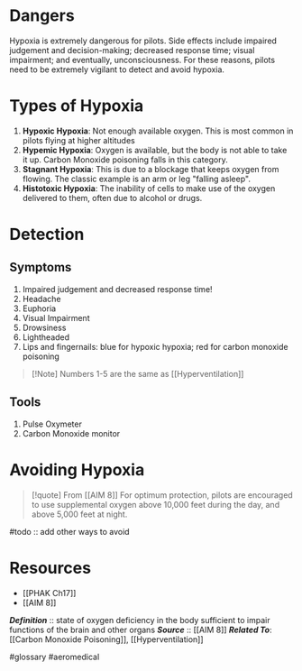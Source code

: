 # Dangers
Hypoxia is extremely dangerous for pilots.  Side effects include impaired judgement and decision-making; decreased response time; visual impairment; and eventually, unconsciousness.  For these reasons, pilots need to be extremely vigilant to detect and avoid hypoxia.

# Types of Hypoxia
1. **Hypoxic Hypoxia**: Not enough available oxygen.  This is most common in pilots flying at higher altitudes
2. **Hypemic Hypoxia**: Oxygen is available, but the body is not able to take it up.  Carbon Monoxide poisoning falls in this category.
3. **Stagnant Hypoxia**: This is due to a blockage that keeps oxygen from flowing. The classic example is an arm or leg "falling asleep".
4. **Histotoxic Hypoxia**: The inability of cells to make use of the oxygen delivered to them, often due to alcohol or drugs.

# Detection

## Symptoms 
1. Impaired judgement and decreased response time!
2. Headache
3. Euphoria
4. Visual Impairment
5. Drowsiness
6. Lightheaded
7. Lips and fingernails: blue for hypoxic hypoxia; red for carbon monoxide poisoning

> [!Note] Numbers 1-5 are the same as [[Hyperventilation]]

## Tools
1. Pulse Oxymeter
2. Carbon Monoxide monitor

# Avoiding Hypoxia
> [!quote] From [[AIM 8]]
> For optimum protection, pilots are encouraged to use supplemental oxygen above 10,000 feet during the day, and above 5,000 feet at night.

#todo :: add other ways to avoid

# Resources
- [[PHAK Ch17]]
- [[AIM 8]]

***Definition***    :: state of oxygen deficiency in the body sufficient to impair functions of the brain and other organs
***Source***         :: [[AIM 8]]
***Related To***: [[Carbon Monoxide Poisoning]], [[Hyperventilation]]

#glossary #aeromedical